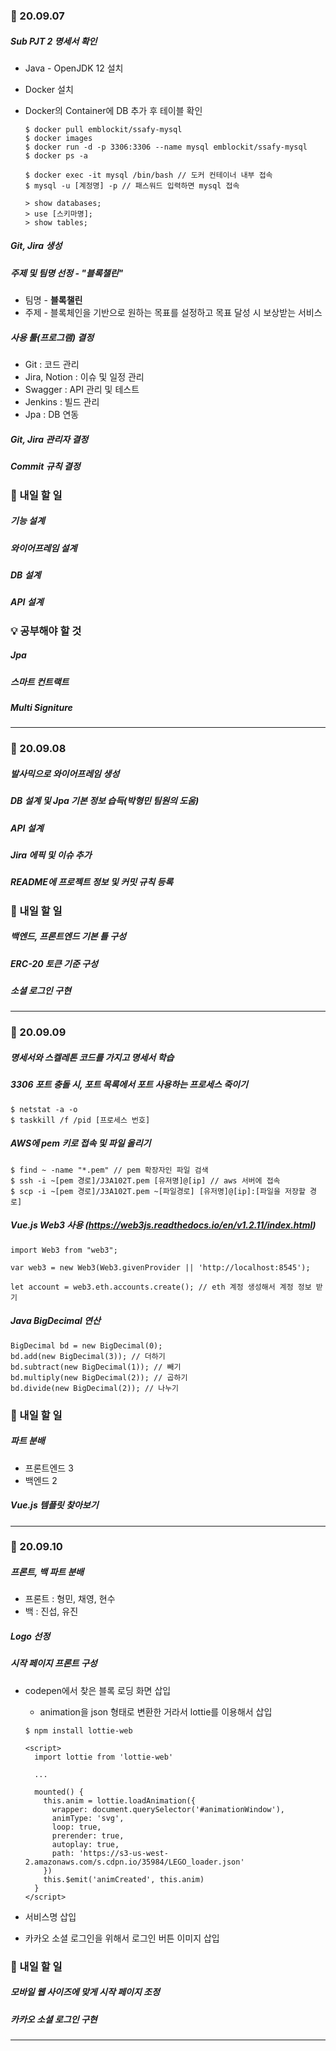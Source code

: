 ### :scroll: 20.09.07

##### Sub PJT 2 명세서 확인

- Java - OpenJDK 12 설치

- Docker 설치

- Docker의 Container에 DB 추가 후 테이블 확인

  ```docker
  $ docker pull emblockit/ssafy-mysql
  $ docker images
  $ docker run -d -p 3306:3306 --name mysql emblockit/ssafy-mysql
  $ docker ps -a
  
  $ docker exec -it mysql /bin/bash // 도커 컨테이너 내부 접속
  $ mysql -u [계정명] -p // 패스워드 입력하면 mysql 접속
  
  > show databases;
  > use [스키마명];
  > show tables;
  ```

##### Git, Jira 생성

##### 주제 및 팀명 선정 - "블록챌린"

- 팀명 - **블록챌린**
- 주제 - 블록체인을 기반으로 원하는 목표를 설정하고 목표 달성 시 보상받는 서비스

##### 사용 툴(프로그램) 결정

- Git : 코드 관리
- Jira, Notion : 이슈 및 일정 관리
- Swagger : API 관리 및 테스트
- Jenkins : 빌드 관리
- Jpa : DB 연동

##### Git, Jira 관리자 결정

##### Commit 규칙 결정



### :thinking: 내일 할 일

##### 기능 설계

##### 와이어프레임 설계

##### DB 설계

##### API 설계



### :bulb: 공부해야 할 것

##### Jpa

##### 스마트 컨트랙트

#####  Multi Signiture



------



### :scroll: 20.09.08

##### 발사믹으로 와이어프레임 생성

##### DB 설계 및 Jpa 기본 정보 습득(박형민 팀원의 도움)

##### API 설계

##### Jira 에픽 및 이슈 추가

##### README에 프로젝트 정보 및 커밋 규칙 등록



### :thinking: 내일 할 일

##### 백엔드, 프론트엔드 기본 틀 구성

##### ERC-20 토큰 기준 구성

##### 소셜 로그인 구현

----



### :scroll: 20.09.09

##### 명세서와 스켈레톤 코드를 가지고 명세서 학습



##### 3306 포트 충돌 시, 포트 목록에서 포트 사용하는 프로세스 죽이기

```kill port
$ netstat -a -o
$ taskkill /f /pid [프로세스 번호]
```



##### AWS에 pem 키로 접속 및 파일 올리기

```aws
$ find ~ -name "*.pem" // pem 확장자인 파일 검색
$ ssh -i ~[pem 경로]/J3A102T.pem [유저명]@[ip] // aws 서버에 접속
$ scp -i ~[pem 경로]/J3A102T.pem ~[파일경로] [유저명]@[ip]:[파일을 저장할 경로]
```



##### Vue.js Web3 사용 (https://web3js.readthedocs.io/en/v1.2.11/index.html)

```web3
import Web3 from "web3";

var web3 = new Web3(Web3.givenProvider || 'http://localhost:8545');

let account = web3.eth.accounts.create(); // eth 계정 생성해서 계정 정보 받기
```



##### Java BigDecimal 연산

```BigDecimal
BigDecimal bd = new BigDecimal(0);
bd.add(new BigDecimal(3)); // 더하기
bd.subtract(new BigDecimal(1)); // 빼기
bd.multiply(new BigDecimal(2)); // 곱하기
bd.divide(new BigDecimal(2)); // 나누기
```

 

### :thinking: 내일 할 일

##### 파트 분배

- 프론트엔드 3
- 백엔드 2

##### Vue.js 템플릿 찾아보기

------



### :scroll: 20.09.10

##### 프론트, 백 파트 분배

- 프론트 : 형민, 채영, 현수
- 백 : 진섭, 유진

##### Logo 선정

##### 시작 페이지 프론트 구성

- codepen에서 찾은 블록 로딩 화면 삽입

  - animation을 json 형태로 변환한 거라서 lottie를 이용해서 삽입

  ```lottie
  $ npm install lottie-web
  
  <script>
  	import lottie from 'lottie-web'
  	
  	...
  	
  	mounted() {
      this.anim = lottie.loadAnimation({
        wrapper: document.querySelector('#animationWindow'),
        animType: 'svg',
        loop: true,
        prerender: true,
        autoplay: true,
        path: 'https://s3-us-west-2.amazonaws.com/s.cdpn.io/35984/LEGO_loader.json'
      })
      this.$emit('animCreated', this.anim)
    }
  </script>
  ```

- 서비스명 삽입

- 카카오 소셜 로그인을 위해서 로그인 버튼 이미지 삽입



### :thinking: 내일 할 일

##### 모바일 웹 사이즈에 맞게 시작 페이지 조정

##### 카카오 소셜 로그인 구현

-----


